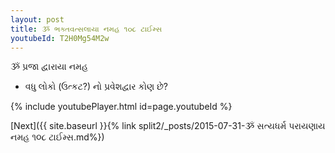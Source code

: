 ```yaml
---
layout: post
title: ૐ ભક્તવત્સલાયા નમહ ૧૦૮ ટાઈમ્સ
youtubeId: T2H0Mg54M2w
---
```

 
 
 ૐ પ્રજા દ્વારાયા નમહ  
 
 -  વધુ લોકો (ઉત્કટ?) નો પ્રવેશદ્વાર કોણ છે? 
 
  
 
  
 
 
 
 
 
 


{% include youtubePlayer.html id=page.youtubeId %}
 
[Next]({{ site.baseurl }}{% link  split2/_posts/2015-07-31-ૐ સત્યધર્મ પરાયણાય નમહ ૧૦૮ ટાઈમ્સ.md%})
 
